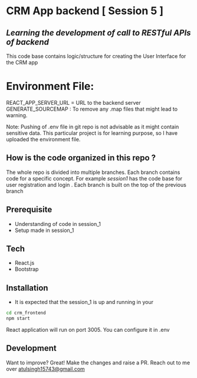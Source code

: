 # CRM App backend [ Session 5 ]
## _Learning the development of call to RESTful APIs of backend_ 

This code base contains logic/structure  for creating the User Interface for the CRM app

# Environment File:
REACT_APP_SERVER_URL = URL to the backend server
GENERATE_SOURCEMAP : To remove any .map files that might lead to warning. 

Note: Pushing of .env file in git repo is not advisable as it might contain sensitive data. 
This particular project is for learning purpose, so I have uploaded the environment file.

## How is the code organized in this repo ?
The whole repo is divided into multiple branches. Each branch contains code for a specific concept. For example _session1_ has the code base for user registration and login . Each branch is built on the top of the previous branch

## Prerequisite
- Understanding of code in session_1
- Setup made in session_1


## Tech
- React.js
- Bootstrap
  
## Installation
* It is expected that the session_1 is up and running in your 
```sh
cd crm_frontend
npm start
```
React application will run on port 3005. You can configure it in .env

## Development

Want to improve? Great!
Make the changes and raise a PR. Reach out to me over atulsingh15743@gmail.com

